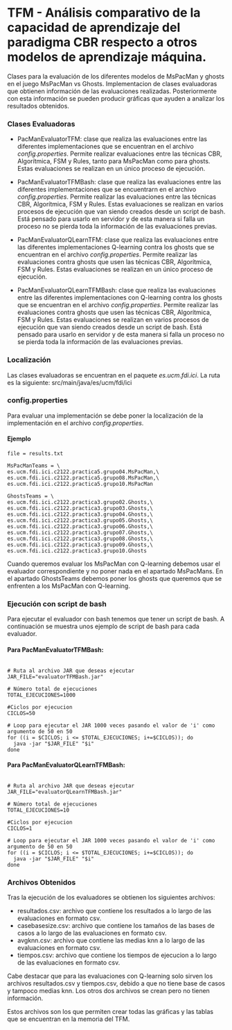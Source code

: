 # TFM - Análisis comparativo de la capacidad de aprendizaje del paradigma CBR respecto a otros modelos de aprendizaje máquina.

Clases para la evaluación de los diferentes modelos de MsPacMan y ghosts en el juego MsPacMan vs Ghosts.
Implementacion de clases evaluadoras que obtienen información de las evaluaciones realizadas. Posteriormente con esta información se pueden producir gráficas que ayuden a analizar los resultados obtenidos.

### Clases Evaluadoras
* PacManEvaluatorTFM: clase que realiza las evaluaciones entre las diferentes implementaciones que se encuentran en el archivo *config.properties*. Permite realizar evaluaciones entre las técnicas CBR, Algorítmica, FSM y Rules, tanto para MsPacMan como para ghosts. Estas evaluaciones se realizan en un único proceso de ejecución.


* PacManEvaluatorTFMBash: clase que realiza las evaluaciones entre las diferentes implementaciones que se encuentrarn en el archivo *config.properties*. Permite realizar las evaluaciones entre las técnicas CBR, Algorítmica, FSM y Rules.  Estas evaluaciones se realizan en varios procesos de ejecución que van siendo creados desde un script de bash.  Está pensado para usarlo en servidor y de esta manera si falla un proceso no se pierda toda la información de las evaluaciones previas.



* PacManEvaluatorQLearnTFM: clase que realiza las evaluaciones entre las diferentes implementaciones Q-learning contra los ghosts que se encuentran en el archivo *config.properties*. Permite realizar las evaluaciones contra ghosts que usen las técnicas CBR, Algorítmica, FSM y Rules. Estas evaluaciones se realizan en un único proceso de ejecución.



* PacManEvaluatorQLearnTFMBash: clase que realiza las evaluaciones entre las diferentes implementaciones con Q-learning contra los ghosts que se encuentran en el archivo *config.properties*. Permite realizar las evaluaciones contra ghosts que usen las técnicas CBR, Algorítmica, FSM y Rules. Estas evaluaciones se realizan en varios procesos de ejecución que van siendo creados desde un script de bash. Está pensado para usarlo en servidor y de esta manera si falla un proceso no se pierda toda la información de las evaluaciones previas.


### Localización
Las clases evaluadoras se encuentran en el paquete *es.ucm.fdi.ici*.
La ruta es la siguiente: src/main/java/es/ucm/fdi/ici


### config.properties
 Para evaluar una implementación se debe poner la localización de la implementación en el archivo *config.properties*.
 #### Ejemplo
 ```trials = 50
file = results.txt

MsPacManTeams = \
es.ucm.fdi.ici.c2122.practica5.grupo04.MsPacMan,\
es.ucm.fdi.ici.c2122.practica5.grupo08.MsPacMan,\
es.ucm.fdi.ici.c2122.practica5.grupo10.MsPacMan

GhostsTeams = \
es.ucm.fdi.ici.c2122.practica3.grupo02.Ghosts,\
es.ucm.fdi.ici.c2122.practica3.grupo03.Ghosts,\
es.ucm.fdi.ici.c2122.practica3.grupo04.Ghosts,\
es.ucm.fdi.ici.c2122.practica3.grupo05.Ghosts,\
es.ucm.fdi.ici.c2122.practica3.grupo06.Ghosts,\
es.ucm.fdi.ici.c2122.practica3.grupo07.Ghosts,\
es.ucm.fdi.ici.c2122.practica3.grupo08.Ghosts,\
es.ucm.fdi.ici.c2122.practica3.grupo09.Ghosts,\
es.ucm.fdi.ici.c2122.practica3.grupo10.Ghosts
```
Cuando queremos evaluar los MsPacMan con Q-learning debemos usar el evaluador correspondiente y no poner nada en el apartado MsPacMans. En el apartado GhostsTeams debemos poner los ghosts que queremos que se enfrenten a los MsPacMan con Q-learning.


### Ejecución con script de bash
Para ejecutar el evaluador con bash tenemos que tener un script de bash. A continuación se muestra unos ejemplo de script de bash para cada evaluador.

#### Para PacManEvaluatorTFMBash:
```#!/bin/bash

# Ruta al archivo JAR que deseas ejecutar
JAR_FILE="evaluatorTFMBash.jar"

# Número total de ejecuciones
TOTAL_EJECUCIONES=1000

#Ciclos por ejecucion
CICLOS=50

# Loop para ejecutar el JAR 1000 veces pasando el valor de 'i' como argumento de 50 en 50
for ((i = $CICLOS; i <= $TOTAL_EJECUCIONES; i+=$CICLOS)); do
  java -jar "$JAR_FILE" "$i"
done
```

#### Para PacManEvaluatorQLearnTFMBash:
```#!/bin/bash

# Ruta al archivo JAR que deseas ejecutar
JAR_FILE="evaluatorQLearnTFMBash.jar"

# Número total de ejecuciones
TOTAL_EJECUCIONES=10

#Ciclos por ejecucion
CICLOS=1

# Loop para ejecutar el JAR 1000 veces pasando el valor de 'i' como argumento de 50 en 50
for ((i = $CICLOS; i <= $TOTAL_EJECUCIONES; i+=$CICLOS)); do
  java -jar "$JAR_FILE" "$i"
done
```

### Archivos Obtenidos
Tras la ejecución de los evaluadores se obtienen los siguientes archivos:
* resultados.csv: archivo que contiene los resultados a lo largo de las evaluaciones en formato csv.
* casebasesize.csv: archivo que contiene los tamaños de las bases de casos a lo largo de las evaluaciones en formato csv.
* avgknn.csv: archivo que contiene las medias knn a lo largo de las evaluaciones en formato csv.
* tiempos.csv: archivo que contiene los tiempos de ejecucion a lo largo de las evaluaciones en formato csv.

Cabe destacar que para las evaluaciones con Q-learning solo sirven los archivos resultados.csv y tiempos.csv, debido a que no tiene base de casos y tampoco medias knn.
Los otros dos archivos se crean pero no tienen información.

Estos archivos son los que permiten crear todas las gráficas y las tablas que se encuentran en la memoria del TFM.
